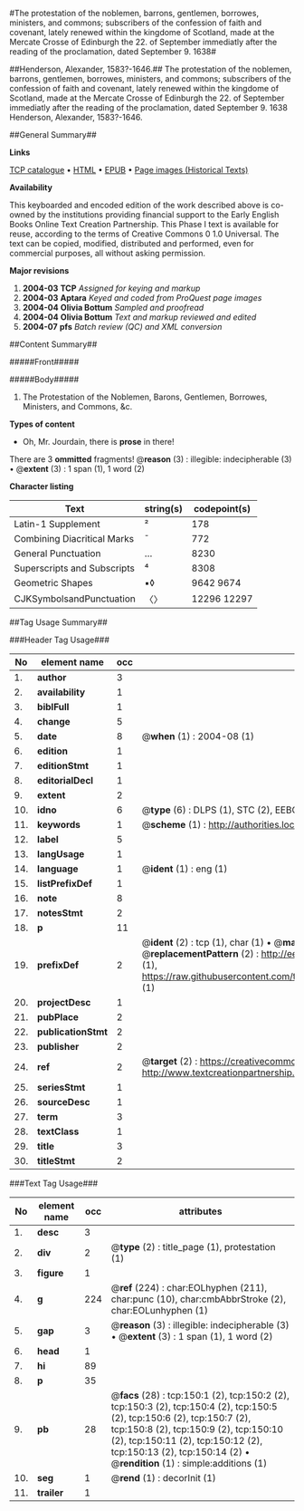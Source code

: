 #The protestation of the noblemen, barrons, gentlemen, borrowes, ministers, and commons; subscribers of the confession of faith and covenant, lately renewed within the kingdome of Scotland, made at the Mercate Crosse of Edinburgh the 22. of September immediatly after the reading of the proclamation, dated September 9. 1638#

##Henderson, Alexander, 1583?-1646.##
The protestation of the noblemen, barrons, gentlemen, borrowes, ministers, and commons; subscribers of the confession of faith and covenant, lately renewed within the kingdome of Scotland, made at the Mercate Crosse of Edinburgh the 22. of September immediatly after the reading of the proclamation, dated September 9. 1638
Henderson, Alexander, 1583?-1646.

##General Summary##

**Links**

[TCP catalogue](http://www.ota.ox.ac.uk/tcp/)  • 
[HTML](http://tei.it.ox.ac.uk/tcp/Texts-HTML/free/A11/A11655.html)  • 
[EPUB](http://tei.it.ox.ac.uk/tcp/Texts-EPUB/free/A11/A11655.epub) • 
[Page images (Historical Texts)](https://data.historicaltexts.jisc.ac.uk/view?pubId=eebo-99835917e&pageId=eebo-99835917e-150-1)

**Availability**

This keyboarded and encoded edition of the
	       work described above is co-owned by the institutions
	       providing financial support to the Early English Books
	       Online Text Creation Partnership. This Phase I text is
	       available for reuse, according to the terms of Creative
	       Commons 0 1.0 Universal. The text can be copied,
	       modified, distributed and performed, even for
	       commercial purposes, all without asking permission.

**Major revisions**

1. __2004-03__ __TCP__ *Assigned for keying and markup*
1. __2004-03__ __Aptara__ *Keyed and coded from ProQuest page images*
1. __2004-04__ __Olivia Bottum__ *Sampled and proofread*
1. __2004-04__ __Olivia Bottum__ *Text and markup reviewed and edited*
1. __2004-07__ __pfs__ *Batch review (QC) and XML conversion*

##Content Summary##

#####Front#####

#####Body#####

1. The Protestation of the Noblemen,
Barons, Gentlemen, Borrowes, Ministers,
and Commons, &c.

**Types of content**

  * Oh, Mr. Jourdain, there is **prose** in there!

There are 3 **ommitted** fragments! 
 @__reason__ (3) : illegible: indecipherable (3)  •  @__extent__ (3) : 1 span (1), 1 word (2)

**Character listing**


|Text|string(s)|codepoint(s)|
|---|---|---|
|Latin-1 Supplement|²|178|
|Combining             Diacritical Marks|̄|772|
|General Punctuation|…|8230|
|Superscripts             and Subscripts|⁴|8308|
|Geometric Shapes|▪◊|9642 9674|
|CJKSymbolsandPunctuation|〈〉|12296 12297|

##Tag Usage Summary##

###Header Tag Usage###

|No|element name|occ|attributes|
|---|---|---|---|
|1.|__author__|3||
|2.|__availability__|1||
|3.|__biblFull__|1||
|4.|__change__|5||
|5.|__date__|8| @__when__ (1) : 2004-08 (1)|
|6.|__edition__|1||
|7.|__editionStmt__|1||
|8.|__editorialDecl__|1||
|9.|__extent__|2||
|10.|__idno__|6| @__type__ (6) : DLPS (1), STC (2), EEBO-CITATION (1), PROQUEST (1), VID (1)|
|11.|__keywords__|1| @__scheme__ (1) : http://authorities.loc.gov/ (1)|
|12.|__label__|5||
|13.|__langUsage__|1||
|14.|__language__|1| @__ident__ (1) : eng (1)|
|15.|__listPrefixDef__|1||
|16.|__note__|8||
|17.|__notesStmt__|2||
|18.|__p__|11||
|19.|__prefixDef__|2| @__ident__ (2) : tcp (1), char (1)  •  @__matchPattern__ (2) : ([0-9\-]+):([0-9IVX]+) (1), (.+) (1)  •  @__replacementPattern__ (2) : http://eebo.chadwyck.com/downloadtiff?vid=$1&page=$2 (1), https://raw.githubusercontent.com/textcreationpartnership/Texts/master/tcpchars.xml#$1 (1)|
|20.|__projectDesc__|1||
|21.|__pubPlace__|2||
|22.|__publicationStmt__|2||
|23.|__publisher__|2||
|24.|__ref__|2| @__target__ (2) : https://creativecommons.org/publicdomain/zero/1.0/ (1), http://www.textcreationpartnership.org/docs/. (1)|
|25.|__seriesStmt__|1||
|26.|__sourceDesc__|1||
|27.|__term__|3||
|28.|__textClass__|1||
|29.|__title__|3||
|30.|__titleStmt__|2||


###Text Tag Usage###

|No|element name|occ|attributes|
|---|---|---|---|
|1.|__desc__|3||
|2.|__div__|2| @__type__ (2) : title_page (1), protestation (1)|
|3.|__figure__|1||
|4.|__g__|224| @__ref__ (224) : char:EOLhyphen (211), char:punc (10), char:cmbAbbrStroke (2), char:EOLunhyphen (1)|
|5.|__gap__|3| @__reason__ (3) : illegible: indecipherable (3)  •  @__extent__ (3) : 1 span (1), 1 word (2)|
|6.|__head__|1||
|7.|__hi__|89||
|8.|__p__|35||
|9.|__pb__|28| @__facs__ (28) : tcp:150:1 (2), tcp:150:2 (2), tcp:150:3 (2), tcp:150:4 (2), tcp:150:5 (2), tcp:150:6 (2), tcp:150:7 (2), tcp:150:8 (2), tcp:150:9 (2), tcp:150:10 (2), tcp:150:11 (2), tcp:150:12 (2), tcp:150:13 (2), tcp:150:14 (2)  •  @__rendition__ (1) : simple:additions (1)|
|10.|__seg__|1| @__rend__ (1) : decorInit (1)|
|11.|__trailer__|1||

